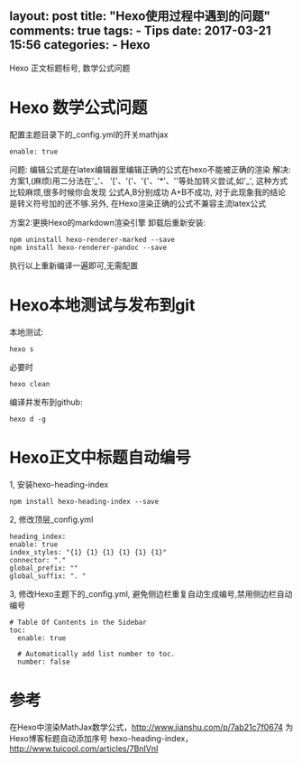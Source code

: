 layout: post
title: "Hexo使用过程中遇到的问题"
comments: true
tags:
	- Tips
date: 2017-03-21 15:56
categories:
    - Hexo
---

Hexo 正文标题标号, 数学公式问题
<!-- more -->

# Hexo 数学公式问题
配置主题目录下的_config.yml的开关mathjax
```
enable: true
```
问题:
编辑公式是在latex编辑器里编辑正确的公式在hexo不能被正确的渲染
解决:
方案1,(麻烦)用二分法在'\_'、 '['、'('、'{'、'*'、'\'等处加转义尝试,如'\_', 这种方式比较麻烦,很多时候你会发现 公式A,B分别成功 A+B不成功, 对于此现象我的结论是转义符号加的还不够.另外, 在Hexo渲染正确的公式不兼容主流latex公式

方案2:更换Hexo的markdown渲染引擎
卸载后重新安装:
```
npm uninstall hexo-renderer-marked --save
npm install hexo-renderer-pandoc --save
```
执行以上重新编译一遍即可,无需配置




# Hexo本地测试与发布到git
本地测试:
```
hexo s
```

必要时
```
hexo clean
```

编译并发布到github:
```
hexo d -g
```
# Hexo正文中标题自动编号
1, 安装hexo-heading-index
```
npm install hexo-heading-index --save
```


2, 修改顶层_config.yml
```
heading_index:
enable: true
index_styles: "{1} {1} {1} {1} {1} {1}"
connector: "."
global_prefix: ""
global_suffix: ". "
```


3, 修改Hexo主题下的_config.yml, 避免侧边栏重复自动生成编号,禁用侧边栏自动编号
```
# Table Of Contents in the Sidebar
toc:
  enable: true

  # Automatically add list number to toc.
  number: false
```

# 参考
在Hexo中渲染MathJax数学公式，<http://www.jianshu.com/p/7ab21c7f0674>
为Hexo博客标题自动添加序号 hexo-heading-index，<http://www.tuicool.com/articles/7BnIVnI>





